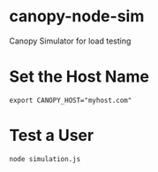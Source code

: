 # canopy-node-sim
Canopy Simulator for load testing

# Set the Host Name
```
export CANOPY_HOST="myhost.com"
```

# Test a User
```
node simulation.js
```